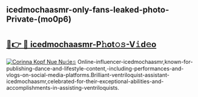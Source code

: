 ## icedmochaasmr-only-fans​-leaked-photo​-Private-(mo0p6)


# <h2><a href="https://mediaupload.pro?title=icedmochaasmr&ref=git">🔗👉 🔴 icedmochaasmr-P𝚑ot𝚘𝚜-V𝚒d𝚎o</a></h2>

[![Corinna Kopf Nue Nu𝚍e𝚜](https://i.imgur.com/0qMVB7G.gif)](https://mediaupload.pro?title=icedmochaasmr&ref=git)
Online-influencer-icedmochaasmr,known-for-publishing-dance-and-lifestyle-content,-including-performances-and-vlogs-on-social-media-platforms.Brilliant-ventriloquist-assistant-icedmochaasmr,celebrated-for-their-exceptional-abilities-and-accomplishments-in-assisting-ventriloquists.  